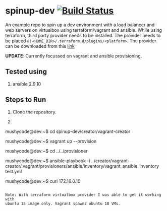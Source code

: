 
# spinup-dev [![Build Status](https://travis-ci.com/mushycode/spinup-dev.svg?branch=master)](https://travis-ci.com/mushycode/spinup-dev)

An example repo to spin up a dev environment with a load balancer and web servers
on virtualbox using terraform/vagrant and ansible. While using terraform,
third party provider needs to be installed. The provider needs to be placed at
`<HOME_DIR>/.terraform.d/plugins/<platform>`. The provider can be downloaded
from this [link](https://github.com/terra-farm/terraform-provider-virtualbox/releases/tag/v0.2.0)

**UPDATE**: Currently focussed on vagrant and ansible provisioning.

## Tested using
1) ansible 2.9.10


## Steps to Run

1. Clone the repository.
2. ```console

mushycode@dev:~$ cd spinup-dev/creator/vagrant-creator

mushycode@dev:~$ vagrant up --provision

mushycode@dev:~$ cd ../../provisioner

mushycode@dev:~$ ansible-playbook -i ../creator/vagrant-creator/.vagrant/provisioners/ansible/inventory/vagrant_ansible_inventory
test.yml

mushycode@dev:~$ curl 172.16.0.10

```console

Note: With terraform virtualbox provider I was able to get it working with
ubuntu 15 image only. Vagrant spawns ubuntu 18 VMs.
